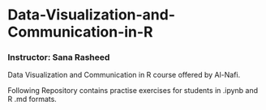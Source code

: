# Data-Visualization-and-Communication-in-R
### Instructor: Sana Rasheed
Data Visualization and Communication in R course offered by Al-Nafi.

Following Repository contains practise exercises for students in .ipynb and R .md formats.
